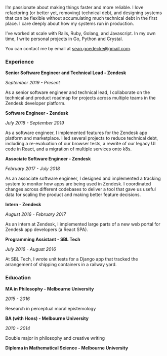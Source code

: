 I’m passionate about making things faster and more reliable. I love refactoring (or better yet, removing) technical debt, and designing systems that can be flexible without accumulating much technical debt in the first place. I care deeply about how my systems run in production.

I’ve worked at scale with Rails, Ruby, Golang, and Javascript. In my own time, I write personal projects in Go, Python and Crystal. 

You can contact me by email at [sean.goedecke@gmail.com](mailto:sean.goedecke@gmail.com).

### Experience

**Senior Software Engineer and Technical Lead - Zendesk**

_September 2019 - Present_

As a senior software engineer and technical lead, I collaborate on the technical and product roadmap for projects across multiple teams in the Zendesk developer platform.

**Software Engineer - Zendesk**

_July 2018 - September 2019_

As a software engineer, I implemented features for the Zendesk app platform and marketplace. I led several projects to reduce technical debt, including a re-evaluation of our browser tests, a rewrite of our legacy UI code in React, and a migration of multiple services onto k8s.

**Associate Software Engineer - Zendesk**

_February 2017 - July 2018_

As an associate software engineer, I designed and implemented a tracking system to monitor how apps are being used in Zendesk. I coordinated changes across different codebases to deliver a tool that gave us useful data for scaling the product and making better feature decisions.

**Intern - Zendesk**

_August 2016 - February 2017_

As an intern at Zendesk, I implemented large parts of a new web portal for Zendesk app developers (a React SPA).

**Programming Assistant - SBL Tech**

_July 2016 - August 2016_

At SBL Tech, I wrote unit tests for a Django app that tracked the arrangement of shipping containers in a railway yard.


### Education

**MA in Philosophy - Melbourne University**

_2015 - 2016_

Research in perceptual moral epistemology

**BA (with Hons) - Melbourne University**

_2010 - 2014_

Double major in philosophy and creative writing

**Diploma in Mathematical Science - Melbourne University**
